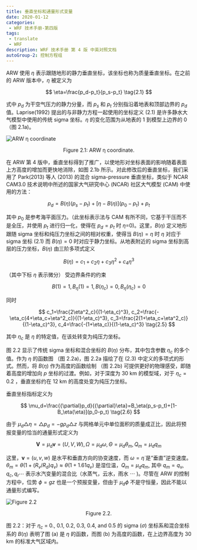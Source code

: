 ```yaml
---
title: 垂直坐标和通量形式变量
date: 2020-01-12
categories:
 - WRF 技术手册-第四版
tags:
 - translate
 - WRF
description: WRF 技术手册 第 4 版 中英对照文档
autoGroup-2: 控制方程组
---
```


ARW 使用 $\eta$ 表示跟随地形的静力垂直坐标，该坐标也称为质量垂直坐标。在之前的 ARW 版本中，$\eta$ 被定义为

$$ \eta=\frac{p_d-p_t}{p_s-p_t} \tag{2.1} $$

式中 $p_d$ 为干空气压力的静力分量，而 $p_s$ 和 $p_t$ 分别指沿着地表和顶部边界的 $p_d$ 值。Laprise(1992) 提出的与非静力方程一起使用的坐标定义 (2.1) 是许多静水大气模型中使用的传统 sigma 坐标。$\eta$ 的变化范围为从地表的 1 到模型上边界的 0 （图 2.1a)。

![ARW η coordinate](./fig-2.1.1.jpg "ARW η coordinate")<center>Figure 2.1: ARW η coordinate.</center>

在 ARW 第 4 版中，垂直坐标得到了推广，以使地形对坐标表面的影响随着表面上方高度的增加而更快地消除，如图 2.1b 所示。对此修改后的垂直坐标，我们采用了 Park(2013) 等人 (2013) 的混合 sigma-pressure 垂直坐标，类似于 NCAR CAM3.0 技术说明中所述的国家大气研究中心 (NCAR) 社区大气模型 (CAM) 中使用的方法：

$$ p_d=B(\eta)(p_s-p_t)+[\eta-B(\eta)](p_0-p_t)+p_t \tag{2.2} $$

其中 $p_0$ 是参考海平面压力。（此坐标表示法与 CAM 有所不同，它基于干压而不是全压，并使用 $p_t$ 进行归一化，使得在 $p_d=p_t$ 时 $\eta$=0)。这里，$B(\eta)$ 定义地形跟随 sigma 坐标和纯压力坐标之间的相对权重，使得当 $B(\eta)=\eta$ 时 $\eta$ 对应于 sigma 坐标 (2.1) 而 $B(\eta)=0$ 时对应于静力坐标。从地表附近的 sigma 坐标到高层的压力坐标，$B(\eta)$ 由三阶多项式定义

$$ B(\eta)=c_1+c_2\eta+c_3\eta^2+c_4\eta^3 \tag{2.3} $$

（其中下标 $\eta$ 表示微分） 受边界条件的约束

$$ B(1)=1, B_{\eta}(1)=1, B(\eta_c)=0, B_{\eta}(\eta_c)=0 \tag{2,4} $$

同时

$$ c_1=\frac{2\eta^2_c}{(1-\eta_c)^3}, c_2=\frac{-\eta_c(4+\eta_c+\eta^2_c)}{(1-\eta_c)^3}, c_3=\frac{2(1+\eta_c+\eta^2_c)}{(1-\eta_c)^3}, c_4=\frac{-(1+\eta_c)}{(1-\eta_c)^3} \tag{2.5} $$

其中 $\eta_c$ 是 $\eta$ 的特定值，在该处转变为纯压力坐标。

图 2.2 显示了传统 sigma 坐标和混合坐标的 $B(\eta)$ 分布，其中包含参数 $\eta_c$ 的多个值。作为 $\eta$ 的函数图 （图 2.2a)，图 2.2a 描绘了在 (2.3) 中定义的多项式的形式。然而，将 $B(\eta)$ 作为高度的函数绘制 （图 2.2b) 可提供更好的物理感受，即随着高度的增加向 $p$ 坐标的过渡。例如，对于深度为 30 km 的模型域，对于 $\eta_c=0.2$ ，垂直坐标约在 12 km 的高度处变为纯压力坐标。

垂直坐标指标定义为

$$ \mu_d=\frac{{\partial}p_d}{{\partial}\eta}=B_\eta(p_s-p_t)+[1-B_\eta(\eta)](p_0-p_t) \tag{2.6} $$

由于 $\mu_d\triangle\eta={\triangle}p_d=-g\rho_d{\triangle}z$ 与网格单元中单位面积的质量成正比，因此将预报变量的恰当的通量形式定义为

$$ \mathbf{V} = {\mu_d}\mathbf{v}=(U,V,W), \Omega=\mu_d\omega, \Theta=\mu_d\theta_m, Q_m={\mu_d}q_m \tag{2.7} $$

这里，$\mathbf{v}=(u,v,w)$ 是水平和垂直方向的协变速度，而 $\omega=\dot{\eta}$ 是“垂直”逆变速度。  $\theta_m=\theta(1+(R_v/R_d)q_v)\approx\theta(1+1.61q_v)$ 是湿位温，$Q_m={\mu_d}q_m,$ 其中 $q_m=q_v,q_c,q_r\cdots$ 表示水汽变量的混合比（水蒸气，云水，雨水 $\cdots$ )。尽管在 ARW 的控制方程中，位势 $\phi=gz$ 也是一个预报变量，但由于 $\mu_d\phi$ 不是守恒量，因此不能以通量形式编写。

![Figure 2.2](./fig-2.1.2.jpg "Figure 2.2")<center>Figure 2.2.</center>

图 2.2：对于 $\eta_c$ = 0., 0.1, 0.2, 0.3, 0.4, and 0.5 的 sigma ($\sigma$) 坐标系和混合坐标系的 $B(\eta)$ 表明了图 (a) 是 $\eta$ 的函数，而图 (b) 为高度的函数，在上边界高度为 30 km 的标准大气区域内。

